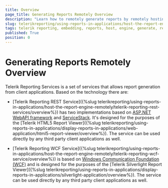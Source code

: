 ```yaml
---
title: Overview
page_title: Generating Reports Remotely Overview
description: "Learn how to remotely generate reports by remotely hosting the report engine when working with Telerik Reporting."
slug: telerikreporting/using-reports-in-applications/host-the-report-engine-remotely/overview
tags: telerik reporting, embedding, reports, host, engine, generate, remotely, overview
published: True
position: 0
---
```


# Generating Reports Remotely Overview

Telerik Reporting Services is a set of services that allows report generation from client applications. Based on the technology there are:

* [Telerik Reporting REST Service]({%slug telerikreporting/using-reports-in-applications/host-the-report-engine-remotely/telerik-reporting-rest-services/overview%}) has two implementations based on [ASP.NET WebAPI framework](http://www.asp.net/web-api) and [ServiceStack](https://servicestack.net/). It's designed for the purposes of the [Telerik HTML5 Report Viewer]({%slug telerikreporting/using-reports-in-applications/display-reports-in-applications/web-application/html5-report-viewer/overview%}). The service can be used directly by any third party client applications as well. 

* [Telerik Reporting WCF Service]({%slug telerikreporting/using-reports-in-applications/host-the-report-engine-remotely/telerik-reporting-wcf-service/overview%}) is based on [Windows Communication Foundation (WCF)](http://msdn.microsoft.com/en-us/library/dd456779(v=vs.100).aspx) and is designed for the purposes of the [Telerik Silverlight Report Viewer]({%slug telerikreporting/using-reports-in-applications/display-reports-in-applications/silverlight-application/overview%}). The service can be used directly by any third party client applications as well. 
